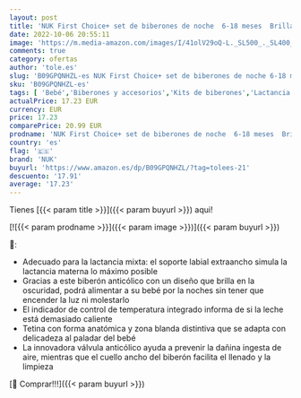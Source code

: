 ```yaml
---
layout: post
title: 'NUK First Choice+ set de biberones de noche  6-18 meses  Brillan en la oscuridad  Control de temperatura  Válvula anticólico  300 ml  Sin BPA  Tetina de silicona  Koala  3 unidades  10225271 '
date: 2022-10-06 20:55:11
image: 'https://m.media-amazon.com/images/I/41olV29oQ-L._SL500_._SL400_.jpg'
comments: true
category: ofertas
author: 'tole.es'
slug: 'B09GPQNHZL-es NUK First Choice+ set de biberones de noche 6-18 meses...'
sku: 'B09GPQNHZL-es'
tags: [ 'Bebé','Biberones y accesorios','Kits de biberones','Lactancia y alimentación','biberones','nuk','🇪🇸', ]
actualPrice: 17.23 EUR
currency: EUR
price: 17.23
comparePrice: 20.99 EUR
prodname: 'NUK First Choice+ set de biberones de noche  6-18 meses  Brillan en la oscuridad  Control de temperatura  Válvula anticólico  300 ml  Sin BPA  Tetina de silicona  Koala  3 unidades  10225271 '
country: 'es'
flag: '🇪🇸'
brand: 'NUK'
buyurl: 'https://www.amazon.es/dp/B09GPQNHZL/?tag=tolees-21'
descuento: '17.91'
average: '17.23'
---
```


Tienes [{{< param title >}}]({{< param buyurl >}}) aqui!

[![{{< param prodname >}}]({{< param image >}})]({{< param buyurl >}})

🔎:

- Adecuado para la lactancia mixta: el soporte labial extraancho simula la lactancia materna lo máximo posible
- Gracias a este biberón anticólico con un diseño que brilla en la oscuridad, podrá alimentar a su bebé por la noches sin tener que encender la luz ni molestarlo
- El indicador de control de temperatura integrado informa de si la leche está demasiado caliente
- Tetina con forma anatómica y zona blanda distintiva que se adapta con delicadeza al paladar del bebé
- La innovadora válvula anticólico ayuda a prevenir la dañina ingesta de aire, mientras que el cuello ancho del biberón facilita el llenado y la limpieza

[🛒 Comprar!!!]({{< param buyurl >}})
